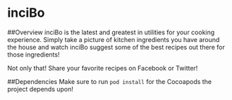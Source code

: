 # inciBo

##Overview
inciBo is the latest and greatest in utilities for your cooking experience. Simply take a picture of kitchen ingredients you have 
around the house and watch inciBo suggest some of the best recipes out there for those ingredients!

Not only that! Share your favorite recipes on Facebook or Twitter!

##Dependencies
Make sure to run `pod install` for the Cocoapods the project depends upon!

